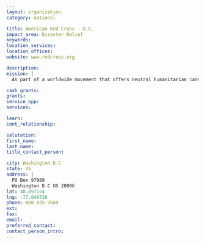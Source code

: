 ```yaml
---
layout: organization
category: national

title: American Red Cross - D.C.
impact_area: Disaster Relief
keywords: 
location_services: 
location_offices: 
website: www.redcross.org

description: 
mission: |
  As part of a worldwide movement that offers neutral humanitarian care to the victims of war, the American Red Cross distinguished itself by also aiding victims of devastating natural disasters. Over the years, the organization has expanded its services, always with the aim of preventing and relieving suffering. Today, in addition to domestic disaster relief, the American Red Cross offers compassionate services in five other areas: community services that help the needy; support and comfort for military members and their families; the collection, processing and distribution of lifesaving blood and blood products; educational programs that promote health and safety; and international relief and development programs. 

cash_grants: 
grants: 
service_opp: 
services: 

learn: 
cont_relationship: 

salutation: 
first_name: 
last_name: 
title_contact_person: 

city: Washington D.C
state: US
address: |
  PO Box 97089  
  Washington D.C US 20006
lat: 38.897154
lng: -77.040728
phone: 800-435-7669
ext: 
fax: 
email: 
preferred_contact: 
contact_person_intro: 
---
```

